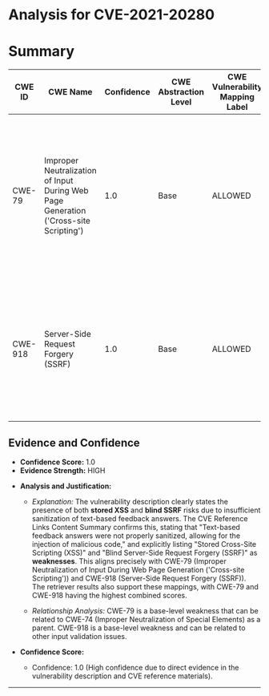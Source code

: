 # Analysis for CVE-2021-20280

# Summary
| CWE ID | CWE Name | Confidence | CWE Abstraction Level | CWE Vulnerability Mapping Label | CWE-Vulnerability Mapping Notes |
|---|---|---|---|---|---|
| CWE-79 | Improper Neutralization of Input During Web Page Generation ('Cross-site Scripting') | 1.0 | Base | ALLOWED | Primary CWE: The vulnerability involves **stored XSS**, indicating that user-controllable input is not properly neutralized before being placed in a web page served to other users. |
| CWE-918 | Server-Side Request Forgery (SSRF) | 1.0 | Base | ALLOWED | Secondary CWE: The vulnerability also involves **blind SSRF**, where the server makes requests to unintended destinations based on unvalidated input. |

## Evidence and Confidence

*   **Confidence Score:** 1.0
*   **Evidence Strength:** HIGH

- **Analysis and Justification:**
  - *Explanation:* The vulnerability description clearly states the presence of both **stored XSS** and **blind SSRF** risks due to insufficient sanitization of text-based feedback answers. The CVE Reference Links Content Summary confirms this, stating that "Text-based feedback answers were not properly sanitized, allowing for the injection of malicious code," and explicitly listing "Stored Cross-Site Scripting (XSS)" and "Blind Server-Side Request Forgery (SSRF)" as **weaknesses**. This aligns precisely with CWE-79 (Improper Neutralization of Input During Web Page Generation ('Cross-site Scripting')) and CWE-918 (Server-Side Request Forgery (SSRF)). The retriever results also support these mappings, with CWE-79 and CWE-918 having the highest combined scores.
  
  - *Relationship Analysis:* CWE-79 is a base-level weakness that can be related to CWE-74 (Improper Neutralization of Special Elements) as a parent. CWE-918 is a base-level weakness and can be related to other input validation issues.

- **Confidence Score:**
  - Confidence: 1.0 (High confidence due to direct evidence in the vulnerability description and CVE reference materials).

---